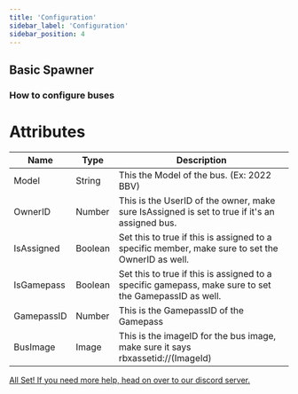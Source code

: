 ```yaml
---
title: 'Configuration'
sidebar_label: 'Configuration'
sidebar_position: 4
---
```


## Basic Spawner
### How to configure buses

# Attributes
| Name      | Type         | Description                             |
|-----------|--------------|-----------------------------------------|
| Model | String       | This the Model of the bus. (Ex: 2022 BBV)           |
| OwnerID | Number       | This is the UserID of the owner, make sure IsAssigned is set to true if it's an assigned bus.          |
| IsAssigned | Boolean      | Set this to true if this is assigned to a specific member, make sure to set the OwnerID as well.           |
| IsGamepass | Boolean      | Set this to true if this is assigned to a specific gamepass, make sure to set the GamepassID as well.           |
| GamepassID | Number      | This is the GamepassID of the Gamepass     |
| BusImage | Image      | This is the imageID for the bus image, make sure it says rbxassetid://(ImageId)     |

[All Set! If you need more help, head on over to our discord server.](https://discord.gg/5k85S4KWSR)